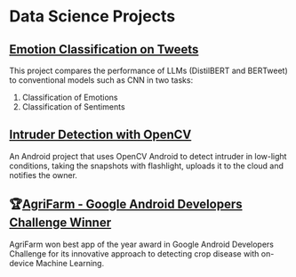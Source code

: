 # Data Science Projects


## [Emotion Classification on Tweets](https://github.com/mirwisek/emotion-classification-twitter)
This project compares the performance of LLMs (DistilBERT and BERTweet) to conventional models such as CNN in two tasks:
1. Classification of Emotions
2. Classification of Sentiments

## [Intruder Detection with OpenCV](https://github.com/mirwisek/intruder-detector)
An Android project that uses OpenCV Android to detect intruder in low-light conditions, taking the snapshots with flashlight, uploads it to the cloud and notifies the owner.

## 🏆[AgriFarm - Google Android Developers Challenge Winner](https://github.com/mirwisek/AgriFarm) 
AgriFarm won best app of the year award in Google Android Developers Challenge for its innovative approach to detecting crop disease with on-device Machine Learning.



